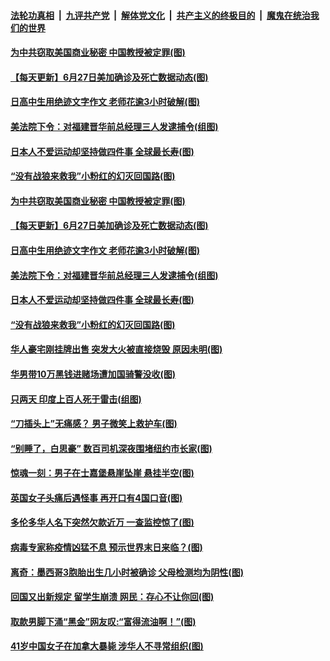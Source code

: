 

####  [法轮功真相](../../../../basic/blob/master/README.md?t=06280602) &nbsp;|&nbsp; [九评共产党](../../../../9ping.md/blob/master/README.md?t=06280602) &nbsp;|&nbsp; [解体党文化](../../../../jtdwh.md/blob/master/README.md?t=06280602)  &nbsp;|&nbsp; [共产主义的终极目的](../../../../gczydzjmd.md/blob/master/README.md?t=06280602) &nbsp;|&nbsp; [魔鬼在统治我们的世界](../../../../mgztzwmdsj.md/blob/master/README.md?t=06280602) 

#### [为中共窃取美国商业秘密 中国教授被定罪(图)](../pages/p3/937926.md?t=06280602) 

#### [【每天更新】6月27日美加确诊及死亡数据动态(图)](../pages/p3/935173.md?t=06280602) 

#### [日高中生用绝迹文字作文 老师花逾3小时破解(图)](../pages/p3/937906.md?t=06280602) 

#### [美法院下令：对福建晋华前总经理三人发逮捕令(组图)](../pages/p3/937890.md?t=06280602) 

#### [日本人不爱运动却坚持做四件事 全球最长寿(图)](../pages/p3/937843.md?t=06280602) 

#### [“没有战狼来救我”小粉红的幻灭回国路(图)](../pages/p3/937891.md?t=06280602) 

#### [为中共窃取美国商业秘密 中国教授被定罪(图)](../pages/p3/937926.md?t=06280602) 

#### [【每天更新】6月27日美加确诊及死亡数据动态(图)](../pages/p3/935173.md?t=06280602) 

#### [日高中生用绝迹文字作文 老师花逾3小时破解(图)](../pages/p3/937906.md?t=06280602) 

#### [美法院下令：对福建晋华前总经理三人发逮捕令(组图)](../pages/p3/937890.md?t=06280602) 

#### [日本人不爱运动却坚持做四件事 全球最长寿(图)](../pages/p3/937843.md?t=06280602) 

#### [“没有战狼来救我”小粉红的幻灭回国路(图)](../pages/p3/937891.md?t=06280602) 


#### [华人豪宅刚挂牌出售 突发大火被直接烧毁 原因未明(图)](../pages/p3/937810.md?t=06280602) 

#### [华男带10万黑钱进赌场遭加国骑警没收(图)](../pages/p3/937751.md?t=06280602) 

#### [只两天 印度上百人死于雷击(组图)](../pages/p3/937821.md?t=06280602) 

#### [“刀插头上”无痛感？ 男子微笑上救护车(图)](../pages/p3/937804.md?t=06280602) 

#### [“别睡了，白思豪” 数百司机深夜围堵纽约市长家(图)](../pages/p3/937787.md?t=06280602) 

#### [惊魂一刻：男子在士嘉堡悬崖坠崖 悬挂半空(图)](../pages/p3/937784.md?t=06280602) 

#### [英国女子头痛后遇怪事 再开口有4国口音(图)](../pages/p3/937712.md?t=06280602) 

#### [多伦多华人名下突然欠款近万 一查监控惊了(图)](../pages/p3/937707.md?t=06280602) 

#### [病毒专家称疫情凶猛不息 预示世界末日来临？(图)](../pages/p3/937704.md?t=06280602) 

#### [离奇：墨西哥3胞胎出生几小时被确诊 父母检测均为阴性(图)](../pages/p3/937681.md?t=06280602) 

#### [回国又出新规定 留学生崩溃 网民：存心不让你回(图)](../pages/p3/937673.md?t=06280602) 

#### [取款男脚下涌“黑金”网友叹:“富得流油啊！”(图)](../pages/p3/937535.md?t=06280602) 

#### [41岁中国女子在加拿大暴毙 涉华人不寻常组织(图)](../pages/p3/937634.md?t=06280602) 

